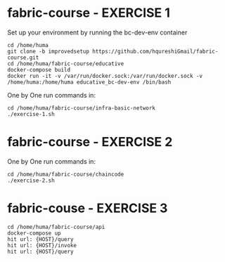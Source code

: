 


# fabric-course  - EXERCISE 1
Set up your environment by running the bc-dev-env container
```
cd /home/huma
git clone -b improvedsetup https://github.com/hqureshiGmail/fabric-course.git
cd /home/huma/fabric-course/educative
docker-compose build
docker run -it -v /var/run/docker.sock:/var/run/docker.sock -v /home/huma:/home/huma educative_bc-dev-env /bin/bash
```

One by One run commands in:
```
cd /home/huma/fabric-course/infra-basic-network
./exercise-1.sh
```

# fabric-course  - EXERCISE 2

One by One run commands in:
```
cd /home/huma/fabric-course/chaincode
./exercise-2.sh
```

# fabric-couse - EXERCISE 3
```
cd /home/huma/fabric-course/api
docker-compose up
hit url: {HOST}/query
hit url: {HOST}/invoke
hit url: {HOST}/query
```
